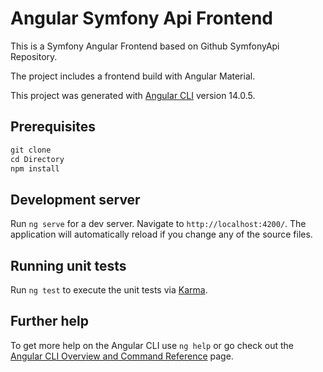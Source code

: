 # Angular Symfony Api Frontend

This is a Symfony Angular Frontend based on Github SymfonyApi Repository.

The project includes a frontend build with Angular Material.

This project was generated with [Angular CLI](https://github.com/angular/angular-cli) version 14.0.5.

## Prerequisites

```js
git clone
cd Directory
npm install
```

## Development server

Run `ng serve` for a dev server. Navigate to `http://localhost:4200/`. The application will automatically reload if you change any of the source files.

## Running unit tests

Run `ng test` to execute the unit tests via [Karma](https://karma-runner.github.io).

## Further help

To get more help on the Angular CLI use `ng help` or go check out the [Angular CLI Overview and Command Reference](https://angular.io/cli) page.
